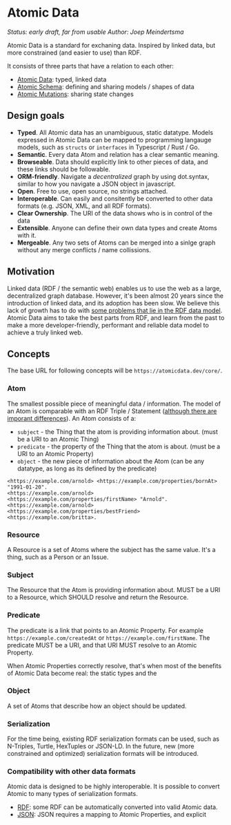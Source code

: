 # Atomic Data

_Status: early draft, far from usable_
_Author: Joep Meindertsma_

Atomic Data is a standard for exchaning data.
Inspired by linked data, but more constrained (and easier to use) than RDF.

It consists of three parts that have a relation to each other:

- [Atomic Data](atomic-data.md): typed, linked data
- [Atomic Schema](atomic-schema.md): defining and sharing models / shapes of data
- [Atomic Mutations](atomic-mutations.md): sharing state changes

## Design goals

* **Typed**. All Atomic data has an unambiguous, static datatype. Models expressed in Atomic Data can be mapped to programming langauge models, such as `structs` or `interfaces` in Typescript / Rust / Go.
* **Semantic**. Every data Atom and relation has a clear semantic meaning.
* **Browseable**. Data should explicitly link to other pieces of data, and these links should be followable.
* **ORM-friendly**. Navigate a _decentralized_ graph by using dot.syntax, similar to how you navigate a JSON object in javascript.
* **Open**. Free to use, open source, no strings attached.
* **Interoperable**. Can easily and consitently be converted to other data formats (e.g. JSON, XML, and all RDF formats).
* **Clear Ownership**. The URI of the data shows who is in control of the data
* **Extensible**. Anyone can define their own data types and create Atoms with it.
* **Mergeable**. Any two sets of Atoms can be merged into a sinlge graph without any merge conflicts / name collissions.

## Motivation

Linked data (RDF / the semantic web) enables us to use the web as a large, decentralized graph database.
However, it's been almost 20 years since the introduction of linked data, and its adoption has been slow.
We believe this lack of growth has to do with [some problems that lie in the RDF data model](rdf.md#Why-these-changes).
Atomic Data aims to take the best parts from RDF, and learn from the past to make a more developer-friendly, performant and reliable data model to achieve a truly linked web.

## Concepts

The base URL for following concepts will be `https://atomicdata.dev/core/`.

### Atom

The smallest possible piece of meaningful data / information.
The model of an Atom is comparable with an RDF Triple / Statement ([although there are imporant differences](rdf.md)).
An Atom consists of a:

* `subject` - the Thing that the atom is providing information about. (must be a URI to an Atomic Thing)
* `predicate` - the property of the Thing that the atom is about. (must be a URI to an Atomic Property)
* `object` - the new piece of information about the Atom (can be any datatype, as long as its defined by the predicate)

```n-triples
<https://example.com/arnold> <https://example.com/properties/bornAt> "1991-01-20".
<https://example.com/arnold> <https://example.com/properties/firstName> "Arnold".
<https://example.com/arnold> <https://example.com/properties/bestFriend> <https://example.com/britta>.
```

### Resource

A Resource is a set of Atoms where the subject has the same value.
It's a thing, such as a Person or an Issue.

### Subject

The Resource that the Atom is providing information about.
MUST be a URI to a Resource, which SHOULD resolve and return the Resource.

### Predicate

The predicate is a link that points to an Atomic Property. For example `https://example.com/createdAt` or `https://example.com/firstName`.
The predicate MUST be a URI, and that URI MUST resolve to an Atomic Property.

When Atomic Properties correctly resolve, that's when most of the benefits of Atomic Data become real: the static types and the

### Object

A set of Atoms that describe how an object should be updated.

### Serialization

For the time being, existing RDF serialization formats can be used, such as N-Triples, Turtle, HexTuples or JSON-LD.
In the future, new (more constrained and optimized) serialization formats will be introduced.

### Compatibility with other data formats

Atomic data is designed to be highly interoperable. It is possible to convert Atomic to many types of serialization formats.

* [RDF](rdf.md): some RDF can be automatically converted into valid Atomic data.
* [JSON](json.md): JSON requires a mapping to Atomic Properties, and explicit
